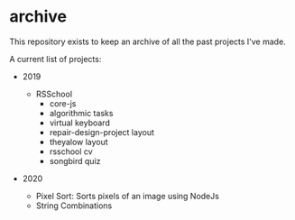 # archive

This repository exists to keep an archive of all the past projects I've made. 

A current list of projects:
  * 2019
    * RSSchool
      * core-js
      * algorithmic tasks
      * virtual keyboard
      * repair-design-project layout
      * theyalow layout
      * rsschool cv
      * songbird quiz
  
  * 2020
    * Pixel Sort: Sorts pixels of an image using NodeJs
    * String Combinations